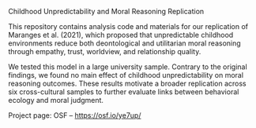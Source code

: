 Childhood Unpredictability and Moral Reasoning Replication

This repository contains analysis code and materials for our replication of Maranges et al. (2021), which proposed that unpredictable childhood environments reduce both deontological and utilitarian moral reasoning through empathy, trust, worldview, and relationship quality.

We tested this model in a large university sample. Contrary to the original findings, we found no main effect of childhood unpredictability on moral reasoning outcomes. These results motivate a broader replication across six cross-cultural samples to further evaluate links between behavioral ecology and moral judgment.

Project page: OSF – https://osf.io/ye7up/
